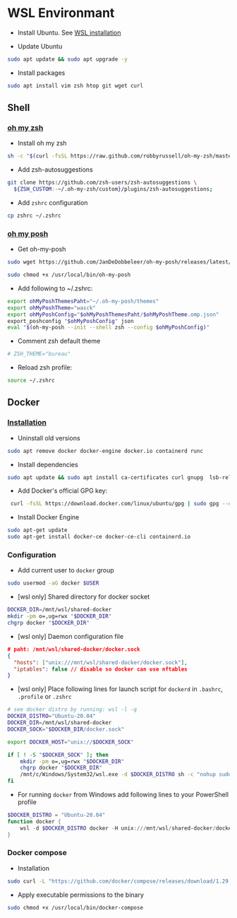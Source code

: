 # WSL Environmant

- Install Ubuntu. See [WSL installation](https://docs.microsoft.com/de-de/windows/wsl/install)

- Update Ubuntu
```sh
sudo apt update && sudo apt upgrade -y
```

- Install packages
```sh
sudo apt install vim zsh htop git wget curl
```

## Shell
### [oh my zsh](https://ohmyz.sh/)
- Install oh my zsh
```sh
sh -c "$(curl -fsSL https://raw.github.com/robbyrussell/oh-my-zsh/master/tools/install.sh)";
```

- Add zsh-autosuggestions
```sh
git clone https://github.com/zsh-users/zsh-autosuggestions \
  ${ZSH_CUSTOM:-~/.oh-my-zsh/custom}/plugins/zsh-autosuggestions;
```

- Add `zshrc` configuration
```sh
cp zshrc ~/.zshrc
```
### [oh my posh](https://ohmyposh.dev/docs/)
- Get oh-my-posh
```sh
sudo wget https://github.com/JanDeDobbeleer/oh-my-posh/releases/latest/download/posh-linux-amd64 -O /usr/local/bin/oh-my-posh

sudo chmod +x /usr/local/bin/oh-my-posh
```

- Add following to ~/.zshrc:
```sh
export ohMyPoshThemesPaht="~/.oh-my-posh/themes"
export ohMyPoshTheme="wasck"
export ohMyPoshConfig="$ohMyPoshThemesPaht/$ohMyPoshTheme.omp.json"
export_poshconfig "$ohMyPoshConfig" json
eval "$(oh-my-posh --init --shell zsh --config $ohMyPoshConfig)"
```

- Comment zsh default theme
```sh
# ZSH_THEME="bureau"
```

- Reload zsh profile:
```sh
source ~/.zshrc
```

## Docker
### [Installation](https://docs.docker.com/engine/install/)
- Uninstall old versions
```sh
sudo apt remove docker docker-engine docker.io containerd runc
```
- Install dependencies
```sh
sudo apt update && sudo apt install ca-certificates curl gnupg  lsb-release
```
- Add Docker's official GPG key:
```sh
 curl -fsSL https://download.docker.com/linux/ubuntu/gpg | sudo gpg --dearmor -o /usr/share/keyrings/docker-archive-keyring.gpg
```

- Install Docker Engine
```sh
sudo apt-get update
sudo apt-get install docker-ce docker-ce-cli containerd.io
```

### Configuration
- Add current user to `docker` group
```sh
sudo usermod -aG docker $USER
```

- [wsl only] Shared directory for docker socket
```sh
DOCKER_DIR=/mnt/wsl/shared-docker
mkdir -pm o=,ug=rwx "$DOCKER_DIR"
chgrp docker "$DOCKER_DIR"
```

- [wsl only] Daemon configuration file
```json
# paht: /mnt/wsl/shared-docker/docker.sock
{
  "hosts": ["unix:///mnt/wsl/shared-docker/docker.sock"],
  "iptables": false // disable so docker can use nftables
}
```

- [wsl only] Place following lines for launch script for `dockerd` in `.bashrc`, `.profile` or `.zshrc`
```sh
# see docker distro by running: wsl -l -q
DOCKER_DISTRO="Ubuntu-20.04"
DOCKER_DIR=/mnt/wsl/shared-docker
DOCKER_SOCK="$DOCKER_DIR/docker.sock"

export DOCKER_HOST="unix://$DOCKER_SOCK"

if [ ! -S "$DOCKER_SOCK" ]; then
    mkdir -pm o=,ug=rwx "$DOCKER_DIR"
    chgrp docker "$DOCKER_DIR"
    /mnt/c/Windows/System32/wsl.exe -d $DOCKER_DISTRO sh -c "nohup sudo -b dockerd < /dev/null > $DOCKER_DIR/dockerd.log 2>&1"
fi
```

- For running `docker` from Windows add following lines to your PowerShell profile
```PowerShell
$DOCKER_DISTRO = "Ubuntu-20.04"
function docker {
    wsl -d $DOCKER_DISTRO docker -H unix:///mnt/wsl/shared-docker/docker.sock @Args
}
```

### Docker compose
- Installation
```sh
sudo curl -L "https://github.com/docker/compose/releases/download/1.29.2/docker-compose-$(uname -s)-$(uname -m)" -o /usr/local/bin/docker-compose
```

- Apply executable permissions to the binary
```sh
sudo chmod +x /usr/local/bin/docker-compose
```
